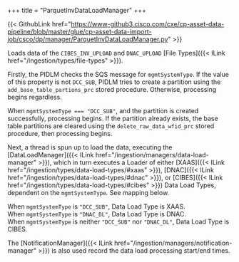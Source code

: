 +++
title = "ParquetInvDataLoadManager"
+++

{{< GithubLink href="https://www-github3.cisco.com/cxe/cp-asset-data-pipeline/blob/master/glue/cp-asset-data-import-job/csco/dp/manager/ParquetInvDataLoadManager.py" >}}

Loads data of the `CIBES_INV_UPLOAD` and `DNAC_UPLOAD` [File Types]({{< ILink href="/ingestion/types/file-types" >}}).

Firstly, the PIDLM checks the SQS message for `mgmtSystemType`. If the value of this property is not `DCC_SUB`, PIDLM tries to create a partition using the `add_base_table_partions_prc` stored procedure. Otherwise, processing begins regardless.

When `mgmtSystemType === "DCC_SUB"`, and the partition is created successfully, processing begins. If the partition already exists, the base table partitions are cleared using the `delete_raw_data_wfid_prc` stored procedure, then processing begins.

Next, a thread is spun up to load the data, executing the [DataLoadManager]({{< ILink href="/ingestion/managers/data-load-manager" >}}), which in turn executes a Loader of either [XAAS]({{< ILink href="/ingestion/types/data-load-types/#xaas" >}}), [DNAC]({{< ILink href="/ingestion/types/data-load-types/#dnac" >}}), or [CIBES]({{< ILink href="/ingestion/types/data-load-types/#cibes" >}}) Data Load Types, dependent on the `mgmtSystemType`. See mapping below.

When `mgmtSystemType` is `"DCC_SUB"`, Data Load Type is XAAS.   
When `mgmtSystemType` is `"DNAC_DL"`, Data Load Type is DNAC.   
When `mgmtSystemType` is neither  `"DCC_SUB"` nor `"DNAC_DL"`, Data Load Type is CIBES.  


The [NotificationManager]({{< ILink href="/ingestion/managers/notification-manager" >}}) is also used record the data load processing start/end times.
